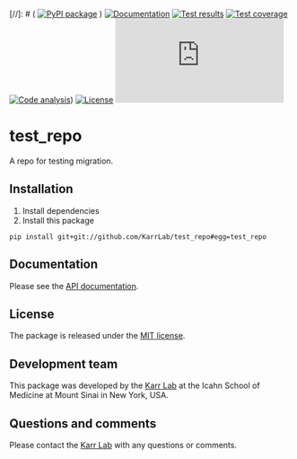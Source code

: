 [//]: # ( [![PyPI package](https://img.shields.io/pypi/v/test_repo.svg)](https://pypi.python.org/pypi/test_repo) )
[![Documentation](https://img.shields.io/badge/docs-latest-brightgreen.svg)](http://docs.karrlab.org/test_repo)
[![Test results](https://circleci.com/gh/KarrLab/test_repo.svg?style=shield&circle-token=None)](https://circleci.com/gh/KarrLab/test_repo)
[![Test coverage](https://coveralls.io/repos/github/KarrLab/test_repo/badge.svg?t=None)](https://coveralls.io/github/KarrLab/test_repo)
[![Code analysis](https://api.codeclimate.com/v1/badges/None/maintainability)](https://codeclimate.com/repos/None))
[![License](https://img.shields.io/github/license/KarrLab/test_repo.svg)](LICENSE)
![Analytics](https://ga-beacon.appspot.com/UA-86759801-1/test_repo/README.md?pixel)

# test_repo

A repo for testing migration.


## Installation
1. Install dependencies
2. Install this package 
  ```
  pip install git+git://github.com/KarrLab/test_repo#egg=test_repo
  ```

## Documentation
Please see the [API documentation](http://docs.karrlab.org/test_repo).

## License
The package is released under the [MIT license](LICENSE).

## Development team
This package was developed by the [Karr Lab](http://www.karrlab.org) at the Icahn School of Medicine at Mount Sinai in New York, USA.

## Questions and comments
Please contact the [Karr Lab](http://www.karrlab.org) with any questions or comments.
